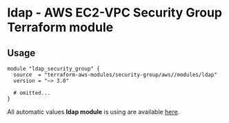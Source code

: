# ldap - AWS EC2-VPC Security Group Terraform module

## Usage

```hcl
module "ldap_security_group" {
  source  = "terraform-aws-modules/security-group/aws//modules/ldap"
  version = "~> 3.0"

  # omitted...
}
```

All automatic values **ldap module** is using are available [here](https://github.com/terraform-aws-modules/terraform-aws-security-group/blob/master/modules/ldap/auto_values.tf).

<!-- BEGINNING OF PRE-COMMIT-TERRAFORM DOCS HOOK -->
<!-- END OF PRE-COMMIT-TERRAFORM DOCS HOOK -->
